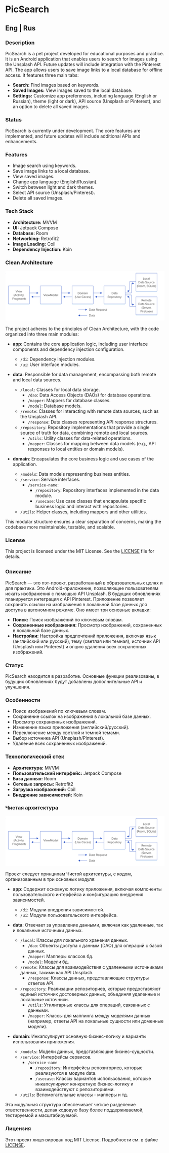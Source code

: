 # PicSearch

## Eng | Rus

### Description

PicSearch is a pet project developed for educational purposes and practice. It is an Android application that enables users to search for images using the Unsplash API. Future updates will include integration with the Pinterest API. The app allows users to save image links to a local database for offline access. It features three main tabs:

- **Search:** Find images based on keywords.
- **Saved Images:** View images saved to the local database.
- **Settings:** Customize app preferences, including language (English or Russian), theme (light or dark), API source (Unsplash or Pinterest), and an option to delete all saved images.

### Status

PicSearch is currently under development. The core features are implemented, and future updates will include additional APIs and enhancements.

### Features

- Image search using keywords.
- Save image links to a local database.
- View saved images.
- Change app language (English/Russian).
- Switch between light and dark themes.
- Select API source (Unsplash/Pinterest).
- Delete all saved images.

### Tech Stack

- **Architecture:** MVVM
- **UI:** Jetpack Compose
- **Database:** Room
- **Networking:** Retrofit2
- **Image Loading:** Coil
- **Dependency Injection:** Koin

### Clean Architecture

![Clean Architecture Diagram](images/app_architecture.png)

The project adheres to the principles of Clean Architecture, with the code organized into three main modules:

- **app**: Contains the core application logic, including user interface components and dependency injection configuration.
    - `/di`: Dependency injection modules.
    - `/ui`: User interface modules.

- **data**: Responsible for data management, encompassing both remote and local data sources.
    - `/local`: Classes for local data storage.
        - `/dao`: Data Access Objects (DAOs) for database operations.
        - `/mapper`: Mappers for database classes.
        - `/model`: Database models.
    - `/remote`: Classes for interacting with remote data sources, such as the Unsplash API.
        - `/response`: Data classes representing API response structures.
    - `/repository`: Repository implementations that provide a single source of truth for data, combining remote and local sources.
        - `/utils`: Utility classes for data-related operations.
        - `/mapper`: Classes for mapping between data models (e.g., API responses to local entities or domain models).
- **domain**: Encapsulates the core business logic and use cases of the application.
    - `/models`: Data models representing business entities.
    - `/service`: Service interfaces.
        - `/service-name`:
            - `/repository`: Repository interfaces implemented in the data module.
            - `/usecase`: Use case classes that encapsulate specific business logic and interact with repositories.
    - `/utils`: Helper classes, including mappers and other utilities.

This modular structure ensures a clear separation of concerns, making the codebase more maintainable, testable, and scalable.

### License

This project is licensed under the MIT License. See the [LICENSE](LICENSE) file for details.

##

### Описание

PicSearch — это пэт-проект, разработанный в образовательных целях и для практики. Это Android-приложение, позволяющее пользователям искать изображения с помощью API Unsplash. В будущих обновлениях планируется интеграция с API Pinterest. Приложение позволяет сохранять ссылки на изображения в локальной базе данных для доступа в автономном режиме. Оно имеет три основные вкладки:

- **Поиск:** Поиск изображений по ключевым словам.
- **Сохраненные изображения:** Просмотр изображений, сохраненных в локальной базе данных.
- **Настройки:** Настройка предпочтений приложения, включая язык (английский или русский), тему (светлая или темная), источник API (Unsplash или Pinterest) и опцию удаления всех сохраненных изображений.

### Статус

PicSearch находится в разработке. Основные функции реализованы, в будущих обновлениях будут добавлены дополнительные API и улучшения.

### Особенности

- Поиск изображений по ключевым словам.
- Сохранение ссылок на изображения в локальной базе данных.
- Просмотр сохраненных изображений.
- Изменение языка приложения (английский/русский).
- Переключение между светлой и темной темами.
- Выбор источника API (Unsplash/Pinterest).
- Удаление всех сохраненных изображений.

### Технологический стек

- **Архитектура:** MVVM
- **Пользовательский интерфейс:** Jetpack Compose
- **База данных:** Room
- **Сетевые запросы:** Retrofit2
- **Загрузка изображений:** Coil
- **Внедрение зависимостей:** Koin

### Чистая архитектура

![Clean Architecture Diagram](images/app_architecture.png)

Проект следует принципам Чистой архитектуры, с кодом, организованным в три основных модуля:

- **app**: Содержит основную логику приложения, включая компоненты пользовательского интерфейса и конфигурацию внедрения зависимостей.
    - `/di`: Модули внедрения зависимостей.
    - `/ui`: Модули пользовательского интерфейса.

- **data**: Отвечает за управление данными, включая как удаленные, так и локальные источники данных.
    - `/local`: Классы для локального хранения данных.
        - `/dao`: Объекты доступа к данным (DAO) для операций с базой данных.
        - `/mapper`: Мапперы классов бд.
        - `/model`: Модели бд.
    - `/remote`: Классы для взаимодействия с удаленными источниками данных, такими как API Unsplash.
        - `/response`: Классы данных, представляющие структуры ответов API.
    - `/repository`: Реализации репозиториев, которые предоставляют единый источник достоверных данных, объединяя удаленные и локальные источники.
        - `/utils`: Утилитарные классы для операций, связанных с данными.
        - `/mapper`: Классы для маппинга между моделями данных (например, ответы API на локальные сущности или доменные модели).
- **domain**: Инкапсулирует основную бизнес-логику и варианты использования приложения.
    - `/models`: Модели данных, представляющие бизнес-сущности.
    - `/service`: Интерфейсы сервисов.
        - `/service-name`
            - `/repository`: Интерфейсы репозиториев, которые реализуются в модуле data.
            - `/usecase`: Классы вариантов использования, которые инкапсулируют конкретную бизнес-логику и взаимодействуют с репозиториями.
    - `/utils`: Вспомогательные классы - мапперы и тд.

Эта модульная структура обеспечивает четкое разделение ответственности, делая кодовую базу более поддерживаемой, тестируемой и масштабируемой.

### Лицензия

Этот проект лицензирован под MIT License. Подробности см. в файле [LICENSE](LICENSE).